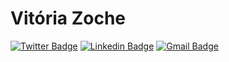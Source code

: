 # Vitória Zoche

[![Twitter Badge](https://img.shields.io/badge/-@vitoriazzp-5E2555?style=flat-square&labelColor=5E2555&logo=twitter&logoColor=white&link=https://x.com/vitoriazzp)](https://x.com/vitoriazzp) 
[![Linkedin Badge](https://img.shields.io/badge/-vitoriazzp-5E2555?style=flat-square&logo=Linkedin&logoColor=white&link=https://www.linkedin.com/in/vitoriazzp/)](https://www.linkedin.com/in/vitoriazzp/) 
[![Gmail Badge](https://img.shields.io/badge/-viitoriazzp@gmail.com-5E2555?style=flat-square&logo=Gmail&logoColor=white&link=mailto:fellipe.utaka@gmail.com)](mailto:fellipeutaka@gmail.com)

<!--
Obsessed with developer experience, robust, scalable and user-friendly applications.

Experienced in building across platforms — from web and mobile to desktop apps, CLI tools, libraries, and even games. I’m always exploring ways to push the boundaries of what software can do.

> "Start where you are. Use what you have. Do what you can."-->
